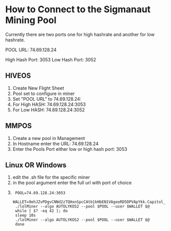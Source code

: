 # How to Connect to the Sigmanaut Mining Pool

Currently there are two ports one for high hashrate and another for low hashrate. 

POOL URL:
74.69.128.24

High Hash Port: 3053
Low Hash Port: 3052

## HIVEOS
1. Create New Flight Sheet
2. Pool set to configure in miner
3. Set "POOL URL" to 74.69.128.24:<port>
  1. For High HASH: 74.69.128.24:3053
  2. For Low HASH: 74.69.128.24:3052

## MMPOS
1. Create a new pool in Management
2. In Hostname enter the URL: 74.69.128.24
3. Enter the Pools Port either low or high hash port: 3053

## Linux OR Windows
1. edit the .sh file for the specific miner
2. in the pool argument enter the full url with port of choice
  1. ```
      POOL=74.69.128.24:3053
      WALLET=9ehJZvPDgvCNNd2zTQHxnSpcCAtb1kHbEN1VAgeoRD5DPVApYkk.Capitol_Peak
      ./lolMiner --algo AUTOLYKOS2 --pool $POOL --user $WALLET $@
      while [ $? -eq 42 ]; do
      sleep 10s
      ./lolMiner --algo AUTOLYKOS2 --pool $POOL --user $WALLET $@
      done
      ```
